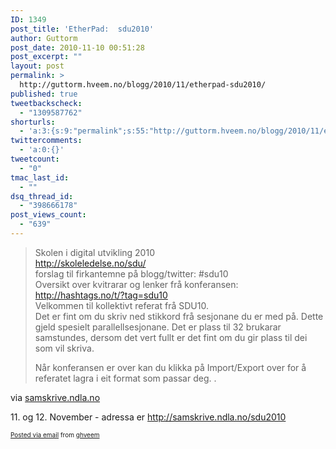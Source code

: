 ```yaml
---
ID: 1349
post_title: 'EtherPad:  sdu2010'
author: Guttorm
post_date: 2010-11-10 00:51:28
post_excerpt: ""
layout: post
permalink: >
  http://guttorm.hveem.no/blogg/2010/11/etherpad-sdu2010/
published: true
tweetbackscheck:
  - "1309587762"
shorturls:
  - 'a:3:{s:9:"permalink";s:55:"http://guttorm.hveem.no/blogg/2010/11/etherpad-sdu2010/";s:7:"tinyurl";s:26:"http://tinyurl.com/6gq75uo";s:4:"isgd";s:19:"http://is.gd/4ueVft";}'
twittercomments:
  - 'a:0:{}'
tweetcount:
  - "0"
tmac_last_id:
  - ""
dsq_thread_id:
  - "398666178"
post_views_count:
  - "639"
---
```

<div class='posterous_autopost'><div class="posterous_bookmarklet_entry"> <blockquote><div>  <p>Skolen i digital utvikling 2010<br />  <a href="http://skoleledelse.no/sdu/">http://skoleledelse.no/sdu/</a>  <br />  forslag til firkantemne på blogg/twitter: #sdu10<br />  Oversikt over kvitrarar og lenker frå konferansen: <a href="http://hashtags.no/t/?tag=sdu10">http://hashtags.no/t/?tag=sdu10</a>  <br />  Velkommen til kollektivt referat frå SDU10.<br />  Det er fint om du skriv ned stikkord frå sesjonane du er med på. Dette gjeld spesielt parallellsesjonane. Det er plass til 32 brukarar samstundes, dersom det vert fullt er det fint om du gir plass til dei som vil skriva.<p />  Når konferansen er over kan du klikka på Import/Export over for å referatet lagra i eit format som passar deg. .</p>  </div></blockquote><div class="posterous_quote_citation">via <a href="http://samskrive.ndla.no/sdu2010">samskrive.ndla.no</a></div> <p>11. og 12. November - adressa er <a href="http://samskrive.ndla.no/sdu2010">http://samskrive.ndla.no/sdu2010</a></p></div>      <p style="font-size: 10px;">  <a href="http://posterous.com">Posted via email</a>   from <a href="http://ghveem.posterous.com/etherpad-sdu2010">ghveem</a>  </p>  </div>